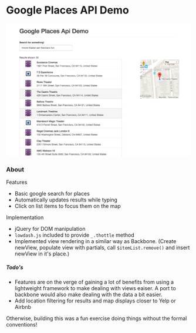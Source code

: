 # Google Places API Demo

![screenshot](/img/places_api_demo.png)

### About

Features
- Basic google search for places
- Automatically updates results while typing
- Click on list items to focus them on the map

Implementation
- jQuery for DOM manipulation
- `lowdash.js` included to provide `_.thottle` method
- Implemented view rendering in a similar way as Backbone. (Create newView, populate view with partials, call `$itemList.remove()` and insert newView in it's place.)


##### Todo's
- Features are on the verge of gaining a lot of benefits from using a lightweight framework to make dealing with views eaiser. A port to backbone would also make dealing with the data a bit easier.
- Add location filtering for results and map displays closer to Yelp or Airbnb

Otherwise, building this was a fun exercise doing things without the formal conventions!

